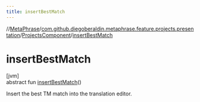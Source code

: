 ```yaml
---
title: insertBestMatch
---
```

//[MetaPhrase](../../../index.html)/[com.github.diegoberaldin.metaphrase.feature.projects.presentation](../index.html)/[ProjectsComponent](index.html)/[insertBestMatch](insert-best-match.html)



# insertBestMatch



[jvm]\
abstract fun [insertBestMatch](insert-best-match.html)()



Insert the best TM match into the translation editor.




